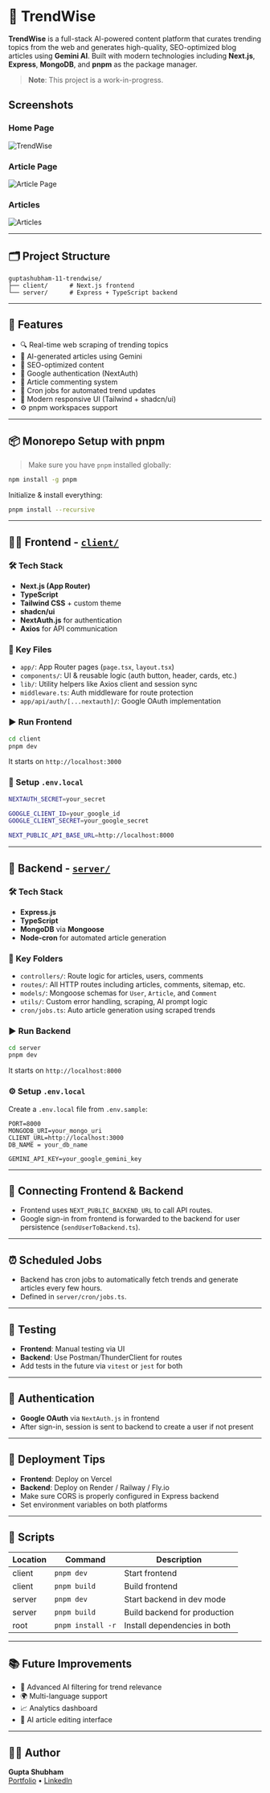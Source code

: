 # 🧠 TrendWise

**TrendWise** is a full-stack AI-powered content platform that curates trending topics from the web and generates high-quality, SEO-optimized blog articles using **Gemini AI**. Built with modern technologies including **Next.js**, **Express**, **MongoDB**, and **pnpm** as the package manager.

> **Note**: This project is a work-in-progress.

## Screenshots

### Home Page
![TrendWise](./screenshots/Home.jpeg)

### Article Page
![Article Page](./screenshots/Article.png)

### Articles
![Articles](./screenshots/ArticlePage.png)

---

## 🗂️ Project Structure

```
guptashubham-11-trendwise/
├── client/      # Next.js frontend
└── server/      # Express + TypeScript backend
```

---

## 🚀 Features

- 🔍 Real-time web scraping of trending topics
- 🧠 AI-generated articles using Gemini
- 📝 SEO-optimized content
- 🔐 Google authentication (NextAuth)
- 💬 Article commenting system
- 🧾 Cron jobs for automated trend updates
- 🎨 Modern responsive UI (Tailwind + shadcn/ui)
- ⚙️ pnpm workspaces support

---

## 📦 Monorepo Setup with pnpm

> Make sure you have `pnpm` installed globally:

```bash
npm install -g pnpm
```

Initialize & install everything:

```bash
pnpm install --recursive
```

---

## 🧑‍💻 Frontend - [`client/`](./client)

### 🛠 Tech Stack

- **Next.js (App Router)**
- **TypeScript**
- **Tailwind CSS** + custom theme
- **shadcn/ui**
- **NextAuth.js** for authentication
- **Axios** for API communication

### 📁 Key Files

- `app/`: App Router pages (`page.tsx`, `layout.tsx`)
- `components/`: UI & reusable logic (auth button, header, cards, etc.)
- `lib/`: Utility helpers like Axios client and session sync
- `middleware.ts`: Auth middleware for route protection
- `app/api/auth/[...nextauth]/`: Google OAuth implementation

### ▶️ Run Frontend

```bash
cd client
pnpm dev
```

It starts on `http://localhost:3000`

### 🔑 Setup `.env.local`

```bash
NEXTAUTH_SECRET=your_secret

GOOGLE_CLIENT_ID=your_google_id
GOOGLE_CLIENT_SECRET=your_google_secret

NEXT_PUBLIC_API_BASE_URL=http://localhost:8000
```

---

## 🧠 Backend - [`server/`](./server)

### 🛠 Tech Stack

- **Express.js**
- **TypeScript**
- **MongoDB** via **Mongoose**
- **Node-cron** for automated article generation

### 📁 Key Folders

- `controllers/`: Route logic for articles, users, comments
- `routes/`: All HTTP routes including articles, comments, sitemap, etc.
- `models/`: Mongoose schemas for `User`, `Article`, and `Comment`
- `utils/`: Custom error handling, scraping, AI prompt logic
- `cron/jobs.ts`: Auto article generation using scraped trends

### ▶️ Run Backend

```bash
cd server
pnpm dev
```

It starts on `http://localhost:8000`

### ⚙️ Setup `.env.local`

Create a `.env.local` file from `.env.sample`:

```env
PORT=8000
MONGODB_URI=your_mongo_uri
CLIENT_URL=http://localhost:3000
DB_NAME = your_db_name

GEMINI_API_KEY=your_google_gemini_key
```

---

## 🔁 Connecting Frontend & Backend

- Frontend uses `NEXT_PUBLIC_BACKEND_URL` to call API routes.
- Google sign-in from frontend is forwarded to the backend for user persistence (`sendUserToBackend.ts`).

---

## ⏰ Scheduled Jobs

- Backend has cron jobs to automatically fetch trends and generate articles every few hours.
- Defined in `server/cron/jobs.ts`.

---

## 🧪 Testing

- **Frontend**: Manual testing via UI
- **Backend**: Use Postman/ThunderClient for routes
- Add tests in the future via `vitest` or `jest` for both

---

## 🔐 Authentication

- **Google OAuth** via `NextAuth.js` in frontend
- After sign-in, session is sent to backend to create a user if not present

---

## 🧱 Deployment Tips

- **Frontend**: Deploy on Vercel
- **Backend**: Deploy on Render / Railway / Fly.io
- Make sure CORS is properly configured in Express backend
- Set environment variables on both platforms

---

## 🧰 Scripts

| Location | Command           | Description                  |
|----------|-------------------|------------------------------|
| client   | `pnpm dev`        | Start frontend               |
| client   | `pnpm build`      | Build frontend               |
| server   | `pnpm dev`        | Start backend in dev mode    |
| server   | `pnpm build`      | Build backend for production |
| root     | `pnpm install -r` | Install dependencies in both |

---

## 📚 Future Improvements

- 🔎 Advanced AI filtering for trend relevance
- 🌍 Multi-language support
- 📈 Analytics dashboard
- 🧾 AI article editing interface

---

## 👨‍💻 Author

**Gupta Shubham**  
[Portfolio](https://gupta-shubham-11.vercel.app) • [LinkedIn](https://www.linkedin.com/in/guptashubham11)